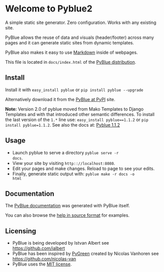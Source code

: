 Welcome to Pyblue2
==================

A simple static site generator. Zero configuration. Works with any existing site.

PyBlue allows the reuse of data and visuals (header/footer) across many pages
and it can generate static sites from dynamic templates.

PyBlue also makes it easy to use [Markdown][markdown] inside of  webpages.

This file is located in <code>docs/index.html</code>
of the <a href="https://github.com/ialbert/pyblue">PyBlue distribution</a>.

Install
-------

Install it with `easy_install pyblue` or `pip install pyblue --upgrade`

Alternatively download it from
the [PyBlue at PyPI](https://pypi.python.org/pypi/pyblue/) site.

**Note:** Version 2.0 of pyblue moved from Mako Templates to Django Templates and
with that introduced other semantic differences. To install
the last version of the `1.*` line use: `easy_install pyblue==1.1.2` or `pip install pyblue=1.1.2`.
See also the docs at: [Pyblue 1.1.2](https://pypi.python.org/pypi/pyblue/1.1.2)

Usage
-----

* Launch pyblue to serve a directory <code>pyblue serve -r docs</code>.
* View your site by visiting <code>http:://localhost:8080</code>.
* Edit your pages and make changes. Reload to page to see your edits.
* Finally, generate static output with: <code>pyblue make -r docs -o html</code>

Documentation
-------------

The [PyBlue documentation][docs-html] was generated with PyBlue itself.

You can also browse the [help in source format][docs-src] for examples.

Licensing
---------

* PyBlue is being developed by Istvan Albert see https://github.com/ialbert
* PyBlue has been inspired by [PyGreen][pygreen] created by Nicolas Vanhoren see https://github.com/nicolas-van
* PyBlue uses the [MIT license][license].

[docs-src]: https://github.com/ialbert/pyblue/tree/master/docs
[docs-html]: http://ialbert.github.io/pyblue/
[django]: https://www.djangoproject.com/
[markdown]: http://en.wikipedia.org/wiki/Markdown
[pygreen]: https://github.com/nicolas-van/pygreen
[license]: https://github.com/ialbert/pyblue/blob/master/LICENSE.txt


